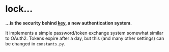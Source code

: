 # lock...

**...is the security behind [key](https://github.com/bedekelly/key), a new authentication system.**

It implements a simple password/token exchange system somewhat similar to OAuth2. Tokens expire after a day, but this (and many other settings) can be changed in `constants.py`.
